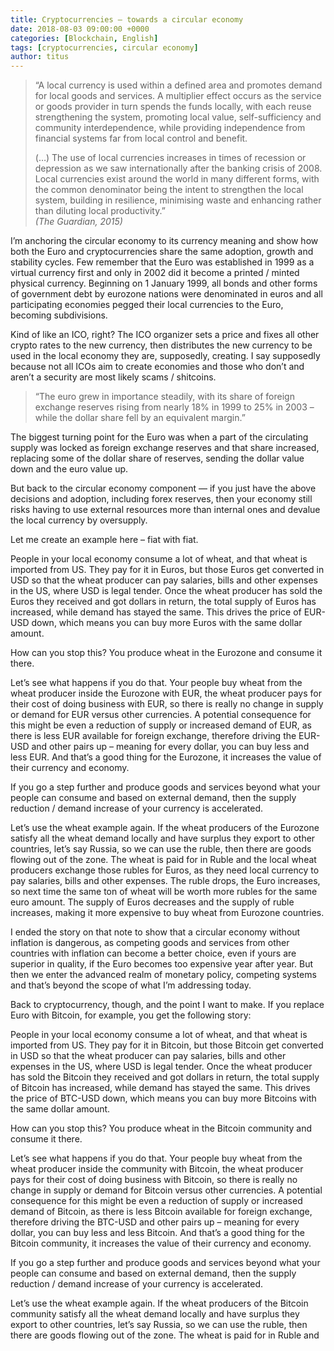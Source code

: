 ```yaml
---
title: Cryptocurrencies – towards a circular economy
date: 2018-08-03 09:00:00 +0000
categories: [Blockchain, English]
tags: [cryptocurrencies, circular economy]
author: titus
---
```


> “A local currency is used within a defined area and promotes demand for local goods and services. A multiplier effect occurs as the service or goods provider in turn spends the funds locally, with each reuse strengthening the system, promoting local value, self-sufficiency and community interdependence, while providing independence from financial systems far from local control and benefit.
>
> (…) The use of local currencies increases in times of recession or depression as we saw internationally after the banking crisis of 2008. Local currencies exist around the world in many different forms, with the common denominator being the intent to strengthen the local system, building in resilience, minimising waste and enhancing rather than diluting local productivity.”  
> *(The Guardian, 2015)*

I’m anchoring the circular economy to its currency meaning and show how both the Euro and cryptocurrencies share the same adoption, growth and stability cycles. Few remember that the Euro was established in 1999 as a virtual currency first and only in 2002 did it become a printed / minted physical currency. Beginning on 1 January 1999, all bonds and other forms of government debt by eurozone nations were denominated in euros and all participating economies pegged their local currencies to the Euro, becoming subdivisions.

Kind of like an ICO, right? The ICO organizer sets a price and fixes all other crypto rates to the new currency, then distributes the new currency to be used in the local economy they are, supposedly, creating. I say supposedly because not all ICOs aim to create economies and those who don’t and aren’t a security are most likely scams / shitcoins.

> “The euro grew in importance steadily, with its share of foreign exchange reserves rising from nearly 18% in 1999 to 25% in 2003 – while the dollar share fell by an equivalent margin.” 

The biggest turning point for the Euro was when a part of the circulating supply was locked as foreign exchange reserves and that share increased, replacing some of the dollar share of reserves, sending the dollar value down and the euro value up.

But back to the circular economy component — if you just have the above decisions and adoption, including forex reserves, then your economy still risks having to use external resources more than internal ones and devalue the local currency by oversupply.

Let me create an example here – fiat with fiat.

People in your local economy consume a lot of wheat, and that wheat is imported from US. They pay for it in Euros, but those Euros get converted in USD so that the wheat producer can pay salaries, bills and other expenses in the US, where USD is legal tender. Once the wheat producer has sold the Euros they received and got dollars in return, the total supply of Euros has increased, while demand has stayed the same. This drives the price of EUR-USD down, which means you can buy more Euros with the same dollar amount.

How can you stop this? You produce wheat in the Eurozone and consume it there.

Let’s see what happens if you do that. Your people buy wheat from the wheat producer inside the Eurozone with EUR, the wheat producer pays for their cost of doing business with EUR, so there is really no change in supply or demand for EUR versus other currencies. A potential consequence for this might be even a reduction of supply or increased demand of EUR, as there is less EUR available for foreign exchange, therefore driving the EUR-USD and other pairs up – meaning for every dollar, you can buy less and less EUR. And that’s a good thing for the Eurozone, it increases the value of their currency and economy.

If you go a step further and produce goods and services beyond what your people can consume and based on external demand, then the supply reduction / demand increase of your currency is accelerated.

Let’s use the wheat example again. If the wheat producers of the Eurozone satisfy all the wheat demand locally and have surplus they export to other countries, let’s say Russia, so we can use the ruble, then there are goods flowing out of the zone. The wheat is paid for in Ruble and the local wheat producers exchange those rubles for Euros, as they need local currency to pay salaries, bills and other expenses. The ruble drops, the Euro increases, so next time the same ton of wheat will be worth more rubles for the same euro amount. The supply of Euros decreases and the supply of ruble increases, making it more expensive to buy wheat from Eurozone countries.

I ended the story on that note to show that a circular economy without inflation is dangerous, as competing goods and services from other countries with inflation can become a better choice, even if yours are superior in quality, if the Euro becomes too expensive year after year. But then we enter the advanced realm of monetary policy, competing systems and that’s beyond the scope of what I’m addressing today.

Back to cryptocurrency, though, and the point I want to make. If you replace Euro with Bitcoin, for example, you get the following story:

People in your local economy consume a lot of wheat, and that wheat is imported from US. They pay for it in Bitcoin, but those Bitcoin get converted in USD so that the wheat producer can pay salaries, bills and other expenses in the US, where USD is legal tender. Once the wheat producer has sold the Bitcoin they received and got dollars in return, the total supply of Bitcoin has increased, while demand has stayed the same. This drives the price of BTC-USD down, which means you can buy more Bitcoins with the same dollar amount.

How can you stop this? You produce wheat in the Bitcoin community and consume it there.

Let’s see what happens if you do that. Your people buy wheat from the wheat producer inside the community with Bitcoin, the wheat producer pays for their cost of doing business with Bitcoin, so there is really no change in supply or demand for Bitcoin versus other currencies. A potential consequence for this might be even a reduction of supply or increased demand of Bitcoin, as there is less Bitcoin available for foreign exchange, therefore driving the BTC-USD and other pairs up – meaning for every dollar, you can buy less and less Bitcoin. And that’s a good thing for the Bitcoin community, it increases the value of their currency and economy.

If you go a step further and produce goods and services beyond what your people can consume and based on external demand, then the supply reduction / demand increase of your currency is accelerated.

Let’s use the wheat example again. If the wheat producers of the Bitcoin community satisfy all the wheat demand locally and have surplus they export to other countries, let’s say Russia, so we can use the ruble, then there are goods flowing out of the zone. The wheat is paid for in Ruble and
